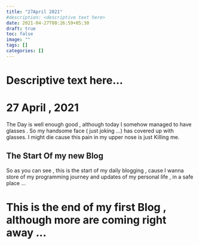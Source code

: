 ```yaml
---
title: "27April 2021"
#description: <descriptive text here>
date: 2021-04-27T00:26:59+05:30
draft: true
toc: false
image: ""
tags: []
categories: []
---
```


# Descriptive text here...
<!--more-->

# 27 April ,  2021

The Day is well enough good , although today I somehow managed to have glasses . So my handsome face ( just joking ...) has covered up with glasses. I might die cause this pain in my upper nose is just Killing me. 

## The Start Of my new Blog

So as you can see , this is the start of my daily blogging , cause I wanna store of my programming journey and updates of my personal life , in a safe place ...

# This is the end of my first Blog , although more are coming right away ...
